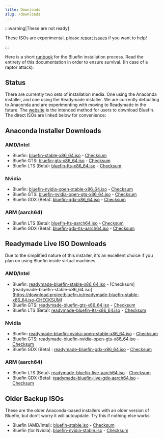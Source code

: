```yaml
---
title: Downloads
slug: /downloads
---
```


:::warning[These are not ready]

These ISOs are experimental, please [report issues](https://github.com/ublue-os/titanoboa/issues) if you want to help!

:::

Here is a short [runbook](/installation) for the Bluefin installation process. Read the entirety of this documentation in order to ensure survival. (In case of a raptor attack).

## Status

There are currently two sets of installation media. One using the Anaconda installer, and one using the Readymade installer. We are currently defaulting to Anaconda and are experimenting with moving to Readymade in the future. The [website](https://projectbluefin.io) is the intended method for users to download Bluefin. The direct ISOs are linked below for convenience:

## Anaconda Installer Downloads

### AMD/Intel

- Bluefin: [bluefin-stable-x86_64.iso](https://download.projectbluefin.io/bluefin-stable-x86_64.iso) - [Checksum](https://download.projectbluefin.io/bluefin-stable-x86_64.iso-CHECKSUM)
- Bluefin GTS: [bluefin-gts-x86_64.iso](https://download.projectbluefin.io/bluefin-gts-x86_64.iso) - [Checksum](https://download.projectbluefin.io/bluefin-gts-x86_64.iso-CHECKSUM)
- Bluefin LTS (Beta): [bluefin-lts-x86_64.iso](https://download.projectbluefin.io/bluefin-lts-x86_64.iso) - [Checksum](https://download.projectbluefin.io/bluefin-lts-x86_64.iso-CHECKSUM)

### Nvidia

- Bluefin: [bluefin-nvidia-open-stable-x86_64.iso](https://download.projectbluefin.io/bluefin-nvidia-open-stable-x86_64.iso) - [Checksum](https://download.projectbluefin.io/bluefin-nvidia-open-stable-x86_64.iso-CHECKSUM)
- Bluefin GTS: [bluefin-nvidia-open-gts-x86_64.iso](https://download.projectbluefin.io/bluefin-nvidia-open-gts-x86_64.iso) - [Checksum](https://download.projectbluefin.io/bluefin-nvidia-open-gts-x86_64.iso-CHECKSUM)
- Bluefin GDX (Beta): [bluefin-gdx-x86_64.iso](https://download.projectbluefin.io/bluefin-gdx-lts-x86_64.iso) - [Checksum](https://download.projectbluefin.io/bluefin-gdx-lts-x86_64.iso-CHECKSUM)

### ARM (aarch64)

- Bluefin LTS (Beta): [bluefin-lts-aarch64.iso](https://download.projectbluefin.io/bluefin-lts-aarch64.iso) - [Checksum](https://download.projectbluefin.io/bluefin-lts-aarch64.iso-CHECKSUM)
- Bluefin GDX (Beta): [bluefin-gdx-lts-aarch64.iso](https://download.projectbluefin.io/bluefin-gdx-lts-aarch64.iso) - [Checksum](https://download.projectbluefin.io/bluefin-gdx-lts-aarch64.iso-CHECKSUM)

## Readymade Live ISO Downloads

Due to the simplified nature of this installer, it's an excellent choice if you plan on using Bluefin inside virtual machines. 

### AMD/Intel

- Bluefin: [readymade-bluefin-stable-x86_64.iso](https://download.projectbluefin.io/readymade-bluefin-stable-x86_64.iso) - [Checksum](readymade-bluefin-stable-x86_64.iso](https://download.projectbluefin.io/readymade-bluefin-stable-x86_64.iso-CHECKSUM)
- Bluefin GTS: [readymade-bluefin-gts-x86_64.iso](https://download.projectbluefin.io/readymade-bluefin-gts-x86_64.iso) - [Checksum](https://download.projectbluefin.io/readymade-bluefin-gts-x86_64.iso-CHECKSUM)
- Bluefin LTS (Beta): [readymade-bluefin-lts-x86_64.iso](https://download.projectbluefin.io/readymade-bluefin-lts-x86_64.iso) - [Checksum](https://download.projectbluefin.io/readymade-bluefin-lts-x86_64.iso-CHECKSUM)

### Nvidia

- Bluefin: [readymade-bluefin-nvidia-open-stable-x86_64.iso](https://download.projectbluefin.io/readymade-bluefin-nvidia-open-stable-x86_64.iso) - [Checksum](https://download.projectbluefin.io/readymade-bluefin-nvidia-open-stable-x86_64.iso-CHECKSUM)
- Bluefin GTS: [readymade-bluefin-nvidia-open-gts-x86_64.iso](https://download.projectbluefin.io/readymade-bluefin-nvidia-open-gts-x86_64.iso) - [Checksum](https://download.projectbluefin.io/readymade-bluefin-nvidia-open-gts-x86_64.iso-CHECKSUM)
- Bluefin GDX (Beta) : [readymade-bluefin-gdx-x86_64.iso](https://download.projectbluefin.io/readymade-bluefin-gdx-x86_64.iso) - [Checksum](https://download.projectbluefin.io/readymade-bluefin-gdx-x86_64.iso-CHECKSUM)

### ARM (aarch64)

- Bluefin LTS (Beta): [readymade-bluefin-live-aarch64.iso](https://download.projectbluefin.io/readymade-bluefin-lts-aarch64.iso) - [Checksum](https://download.projectbluefin.io/readymade-bluefin-lts-aarch64.iso-CHECKSUM)
- Bluefin GDX (Beta): [readymade-bluefin-live-gdx-aarch64.iso](https://download.projectbluefin.io/readymade-bluefin-gdx-aarch64.iso) - [Checksum](https://download.projectbluefin.io/readymade-bluefin-gdx-aarch64.iso-CHECKSUM)

## Older Backup ISOs

These are the older Anaconda-based installers with an older version of Bluefin, but don't worry it will autoupdate. Try this if nothing else works:

- Bluefin (AMD/Intel): [bluefin-stable.iso](https://projectbluefin.dev/bluefin-stable.iso) - [Checksum](https://projectbluefin.dev/bluefin-stable.iso-CHECKSUM)
- Bluefin (for Nvidia):  [bluefin-nvidia-stable.iso](https://projectbluefin.dev/bluefin-nvidia-stable.iso) - [Checksum](https://projectbluefin.dev/bluefin-nvidia-stable.iso-CHECKSUM)

